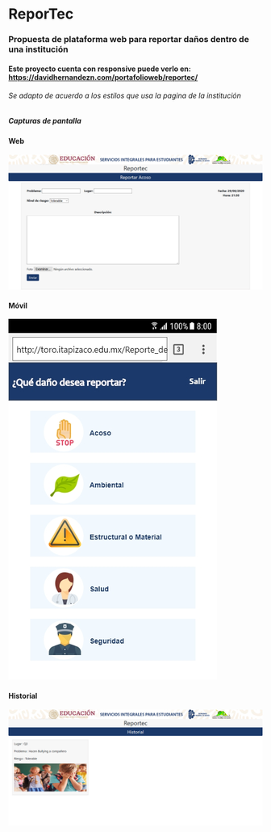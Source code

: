 # ReporTec
### Propuesta de plataforma web para reportar daños dentro de una institución 
#### Este proyecto cuenta con responsive puede verlo en: https://davidhernandezn.com/portafolioweb/reportec/
###### Se adapto de acuerdo a los estilos que usa la pagina de la institución

##### Capturas de pantalla
#### Web
![Screenshot](https://github.com/D4vidhernandezn/ReporTec/blob/master/img/reportec%20davidhernandez%20netzahualcoyotl.png)

#### Móvil
![Screenshot](https://github.com/D4vidhernandezn/ReporTec/blob/master/img/Menu.jpg)

#### Historial
![Screenshot](https://github.com/D4vidhernandezn/ReporTec/blob/master/img/Historial%20reportec.png)
